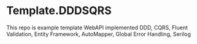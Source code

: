# Template.DDDSQRS
This repo is example template WebAPI implemented DDD, CQRS, Fluent Validation, Entity Framework, AutoMapper, Global Error Handling, Serilog
